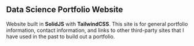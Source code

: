## Data Science Portfolio Website

Website built in **SolidJS** with **TailwindCSS**. This site is for general portfolio 
information, contact information, and links to other third-party sites that I have used in the 
past to build out a portfolio. 
